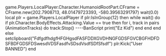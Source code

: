 
game.Players.LocalPlayer.Character.HumanoidRootPart.CFrame = CFrame.new(202.7908713, 48.01479723393, -580.39563291797)
wait(0.0)
local plr = game.Players.LocalPlayer
if plr:IsInGroup(12) then
while wait() do 
if plr.Character.BodyEffects.Attacking.Value == true then
                        for i, track in pairs (AnimationTracks) do
                            track:Stop() ----BanScript
print("Ez Kid")
                        end
end
end
else
setclipboard("FdfgdfhdgfHFGHgsdFASFDDXGVDHNGFGDSFGVCBGFHDFDSFBDFGDSFDSwesdVDSFasdfvSDsdVsdfSDfSfsdf")
plr:Kick("User BANNED")
end
